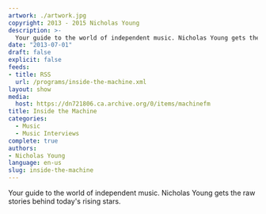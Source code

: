```yaml
---
artwork: ./artwork.jpg
copyright: 2013 - 2015 Nicholas Young
description: >-
  Your guide to the world of independent music. Nicholas Young gets the raw stories behind today's rising stars.
date: "2013-07-01"
draft: false
explicit: false
feeds:
- title: RSS
  url: /programs/inside-the-machine.xml
layout: show
media:
  host: https://dn721806.ca.archive.org/0/items/machinefm
title: Inside the Machine
categories:
  - Music
  - Music Interviews
complete: true
authors:
- Nicholas Young
language: en-us
slug: inside-the-machine
---
```

Your guide to the world of independent music. Nicholas Young gets the raw stories behind today's rising stars.
